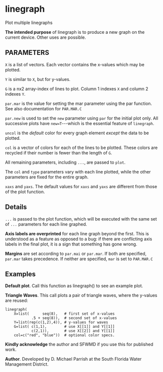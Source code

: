 linegraph
=========

Plot multiple linegraphs

**The intended purpose** of linegraph is
to produce a new graph on the current device.
Other uses are possible.

PARAMETERS
----------

`X` is a list of vectors.
Each vector contains the x-values which may be plotted.
    
`Y` is similar to `X`, but for y-values.
    
`G` is a nx2 array-index of lines to plot.
Column 1 indexes `X` and column 2 indexes `Y`.

`par.mar` is the value for setting the mar parameter using the
    par function. See also documentation for `PAR.MAR.C`

`par.new` is used to set the `new` parameter using `par` for the
    initial plot only. All successive plots have `new=T`---which
    is the essential feature of `linegraph`.

`uncol` is the _default_ color for every graph element
    _except_ the data to be plotted.
    
`col` is a vector of colors for each of the lines to be
    plotted. These colors are recycled if their number is fewer
    than the length of `G`.
    
All remaining parameters, including `...`, are passed to `plot`.

The `col` and `type` parameters vary with each line plotted,
    while the other parameters are fixed for the entire graph.

`xaxs` and `yaxs`.   The default values for `xaxs` and `yaxs` are
    different from those of the plot function.

## Details 

`...` is passed to the plot function, which will
    be executed with the same set of `...` parameters for each
    line graphed.

**Axis labels are overprinted** for each line graph beyond the
    first. This is understood as a feature as opposed to a bug:
    if there are conflicting axis labels in the final plot, it
    is a sign that something has gone wrong.
    
**Margins** are set according to `par.mai` or `par.mar`. If both are
    specified, `par.mar` takes precedence. If neither are
    specified, `mar` is set to `PAR.MAR.C`

Examples
--------
    
**Default plot**. Call this function as linegraph() to see an
    example plot.
    
**Triangle Waves**. This call plots a pair of triangle waves,
    where the y-values are reused:

    linegraph(
        X=list(      seq(8),   # first set of x-values
                .5 + seq(8)),  # second set of x-values
        Y=list(rep(c(1,2),4)), # y-values for waves
        G=list( c(1,1),        # use X[[1]] and Y[[1]]
                c(2,1)),       # use X[[2]] and Y[[1]]
        col=c("red", "blue"))  # optional color specs.



**Kindly acknowledge** the author and SFWMD if you use this for
    published work.

**Author**. Developed by D. Michael Parrish at the South Florida Water
    Management District.
